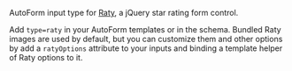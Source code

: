 AutoForm input type for [Raty](https://github.com/wbotelhos/raty), a jQuery star rating form control.

Add `type=raty` in your AutoForm templates or in the schema. Bundled Raty images are used by default, but you can customize them and other options by add a `ratyOptions` attribute to your inputs and binding a template helper of Raty options to it.
